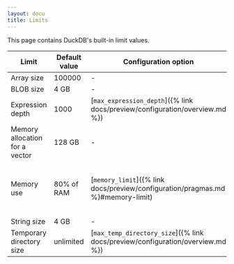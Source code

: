 ```yaml
---
layout: docu
title: Limits
---
```


This page contains DuckDB's built-in limit values.

| Limit | Default value | Configuration option | Comment |
|---|---|---|---|
| Array size | 100000 | - | |
| BLOB size | 4 GB | - | |
| Expression depth | 1000 | [`max_expression_depth`]({% link docs/preview/configuration/overview.md %}) | |
| Memory allocation for a vector | 128 GB | - | |
| Memory use | 80% of RAM | [`memory_limit`]({% link docs/preview/configuration/pragmas.md %}#memory-limit) | Note: This limit only applies to the buffer manager. |
| String size | 4 GB | - | |
| Temporary directory size | unlimited | [`max_temp_directory_size`]({% link docs/preview/configuration/overview.md %}) | |